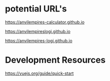 # potential URL's

https://anvilempires-calculator.github.io

https://anvilempireslogi.github.io

https://anvilempires-logi.github.io


# Development Resources

https://vuejs.org/guide/quick-start